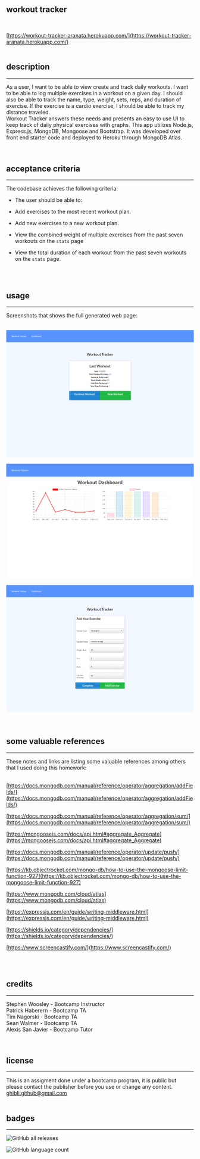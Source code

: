 <br>

## **workout tracker**<br>
<br>

[https://workout-tracker-aranata.herokuapp.com/](https://workout-tracker-aranata.herokuapp.com/)<br>
<br>

## description

***
As a user, I want to be able to view create and track daily workouts. I want to be able to log multiple exercises in a workout on a given day. I should also be able to track the name, type, weight, sets, reps, and duration of exercise. If the exercise is a cardio exercise, I should be able to track my distance traveled.<br>
Workout Tracker answers these needs and presents an easy to use UI to keep track of daily physical exercises with graphs. This app utilizes Node.js, Express.js, MongoDB, Mongoose and Bootstrap. It was developed over front end starter code and deployed to Heroku through MongoDB Atlas.  
<br>
<br>

## acceptance criteria

***

The codebase achieves the following criteria:<br>

* The user should be able to:<br>

* Add exercises to the most recent workout plan.<br>

* Add new exercises to a new workout plan.<br>

* View the combined weight of multiple exercises from the past seven workouts on the `stats` page<br>

* View the total duration of each workout from the past seven workouts on the `stats` page.<br>
<br>
<br>

## usage

***

Screenshots that shows the full generated web page:<br>
<br>

![alt text](public/images/scrshot-home.png)
<br>

![alt text](public/images/scrshot-dashboard.png)
<br>

![alt text](public/images/scrshot-exercise.png)
<br>
<br>
<br>

## some valuable references

***

These notes and links are listing some valuable references among others that I used doing this homework:<br>
<br>

[https://docs.mongodb.com/manual/reference/operator/aggregation/addFields/](https://docs.mongodb.com/manual/reference/operator/aggregation/addFields/)

[https://docs.mongodb.com/manual/reference/operator/aggregation/sum/](https://docs.mongodb.com/manual/reference/operator/aggregation/sum/)

[https://mongoosejs.com/docs/api.html#aggregate_Aggregate](https://mongoosejs.com/docs/api.html#aggregate_Aggregate)

[https://docs.mongodb.com/manual/reference/operator/update/push/](https://docs.mongodb.com/manual/reference/operator/update/push/)

[https://kb.objectrocket.com/mongo-db/how-to-use-the-mongoose-limit-function-927](https://kb.objectrocket.com/mongo-db/how-to-use-the-mongoose-limit-function-927)

[https://www.mongodb.com/cloud/atlas](https://www.mongodb.com/cloud/atlas)

[https://expressjs.com/en/guide/writing-middleware.html](https://expressjs.com/en/guide/writing-middleware.html)

[https://shields.io/category/dependencies/](https://shields.io/category/dependencies/)

[https://www.screencastify.com/](https://www.screencastify.com/)

<br>
<br>

## credits

***

Stephen Woosley - Bootcamp Instructor<br>
Patrick Haberern - Bootcamp TA<br>
Tim Nagorski - Bootcamp TA<br>
Sean Walmer - Bootcamp TA<br>
Alexis San Javier - Bootcamp Tutor<br>
<br>
<br>

## license

***

This is an assigment done under a bootcamp program, it is public but please contact the publisher before you use or
change any content.<br>
ghibli.github@gmail.com
<br>
<br>

## badges

***

![GitHub all releases](https://img.shields.io/github/downloads/AranATA/tech-blog/total)

![GitHub language count](https://img.shields.io/github/languages/count/AranATA/tech-blog)
<br>
<br>
